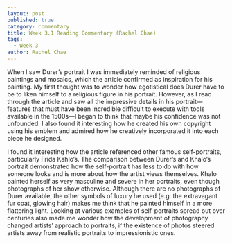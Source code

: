 ```yaml
---
layout: post
published: true
category: commentary
title: Week 3.1 Reading Commentary (Rachel Chae)
tags:
  - Week 3
author: Rachel Chae
---
```

When I saw Durer’s portrait I was immediately reminded of religious paintings and mosaics, which the article confirmed as inspiration for his painting. My first thought was to wonder how egotistical does Durer have to be to liken himself to a religious figure in his portrait. However, as I read through the article and saw all the impressive details in his portrait—features that must have been incredible difficult to execute with tools available in the 1500s—I began to think that maybe his confidence was not unfounded. I also found it interesting how he created his own copyright using his emblem and admired how he creatively incorporated it into each piece he designed.

I found it interesting how the article referenced other famous self-portraits, particularly Frida Kahlo’s. The comparison between Durer’s and Khalo’s portrait demonstrated how the self-portrait has less to do with how someone looks and is more about how the artist views themselves. Khalo painted herself as very masculine and severe in her portraits, even though photographs of her show otherwise. Although there are no photographs of Durer available, the other symbols of luxury he used (e.g. the extravagant fur coat, glowing hair) makes me think that he painted himself in a more flattering light. Looking at various examples of self-portraits spread out over centuries also made me wonder how the development of photography changed artists’ approach to portraits, if the existence of photos steered artists away from realistic portraits to impressionistic ones.